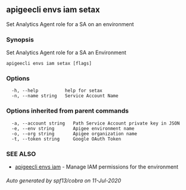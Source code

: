 ## apigeecli envs iam setax

Set Analytics Agent role for a SA on an environment

### Synopsis

Set Analytics Agent role for a SA an Environment

```
apigeecli envs iam setax [flags]
```

### Options

```
  -h, --help          help for setax
  -n, --name string   Service Account Name
```

### Options inherited from parent commands

```
  -a, --account string   Path Service Account private key in JSON
  -e, --env string       Apigee environment name
  -o, --org string       Apigee organization name
  -t, --token string     Google OAuth Token
```

### SEE ALSO

* [apigeecli envs iam](apigeecli_envs_iam.md)	 - Manage IAM permissions for the environment

###### Auto generated by spf13/cobra on 11-Jul-2020
